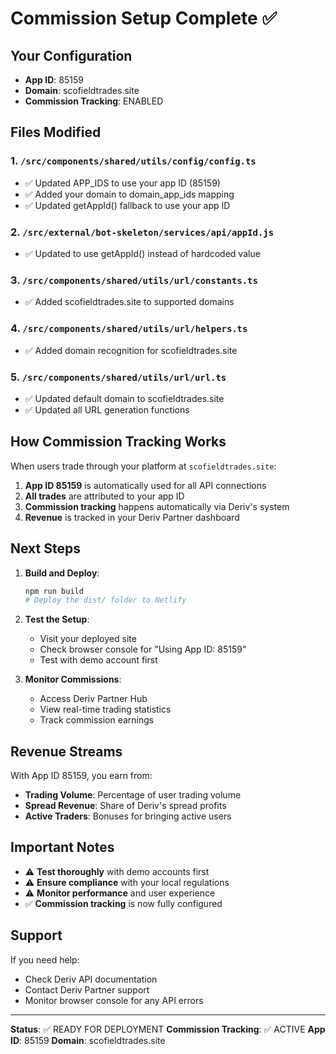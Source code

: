 # Commission Setup Complete ✅

## Your Configuration

-   **App ID**: 85159
-   **Domain**: scofieldtrades.site
-   **Commission Tracking**: ENABLED

## Files Modified

### 1. `/src/components/shared/utils/config/config.ts`

-   ✅ Updated APP_IDS to use your app ID (85159)
-   ✅ Added your domain to domain_app_ids mapping
-   ✅ Updated getAppId() fallback to use your app ID

### 2. `/src/external/bot-skeleton/services/api/appId.js`

-   ✅ Updated to use getAppId() instead of hardcoded value

### 3. `/src/components/shared/utils/url/constants.ts`

-   ✅ Added scofieldtrades.site to supported domains

### 4. `/src/components/shared/utils/url/helpers.ts`

-   ✅ Added domain recognition for scofieldtrades.site

### 5. `/src/components/shared/utils/url/url.ts`

-   ✅ Updated default domain to scofieldtrades.site
-   ✅ Updated all URL generation functions

## How Commission Tracking Works

When users trade through your platform at `scofieldtrades.site`:

1. **App ID 85159** is automatically used for all API connections
2. **All trades** are attributed to your app ID
3. **Commission tracking** happens automatically via Deriv's system
4. **Revenue** is tracked in your Deriv Partner dashboard

## Next Steps

1. **Build and Deploy**:

    ```bash
    npm run build
    # Deploy the dist/ folder to Netlify
    ```

2. **Test the Setup**:

    - Visit your deployed site
    - Check browser console for "Using App ID: 85159"
    - Test with demo account first

3. **Monitor Commissions**:
    - Access Deriv Partner Hub
    - View real-time trading statistics
    - Track commission earnings

## Revenue Streams

With App ID 85159, you earn from:

-   **Trading Volume**: Percentage of user trading volume
-   **Spread Revenue**: Share of Deriv's spread profits
-   **Active Traders**: Bonuses for bringing active users

## Important Notes

-   ⚠️ **Test thoroughly** with demo accounts first
-   ⚠️ **Ensure compliance** with your local regulations
-   ⚠️ **Monitor performance** and user experience
-   ✅ **Commission tracking** is now fully configured

## Support

If you need help:

-   Check Deriv API documentation
-   Contact Deriv Partner support
-   Monitor browser console for any API errors

---

**Status**: ✅ READY FOR DEPLOYMENT
**Commission Tracking**: ✅ ACTIVE
**App ID**: 85159
**Domain**: scofieldtrades.site
